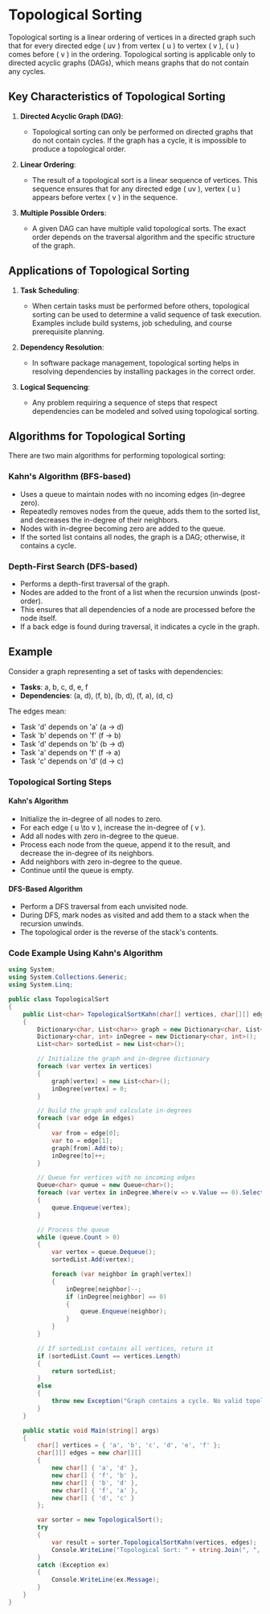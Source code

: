 # Topological Sorting

Topological sorting is a linear ordering of vertices in a directed graph such that for every directed edge \( uv \) from vertex \( u \) to vertex \( v \), \( u \) comes before \( v \) in the ordering. Topological sorting is applicable only to directed acyclic graphs (DAGs), which means graphs that do not contain any cycles.

## Key Characteristics of Topological Sorting

1. **Directed Acyclic Graph (DAG)**:
   - Topological sorting can only be performed on directed graphs that do not contain cycles. If the graph has a cycle, it is impossible to produce a topological order.

2. **Linear Ordering**:
   - The result of a topological sort is a linear sequence of vertices. This sequence ensures that for any directed edge \( uv \), vertex \( u \) appears before vertex \( v \) in the sequence.

3. **Multiple Possible Orders**:
   - A given DAG can have multiple valid topological sorts. The exact order depends on the traversal algorithm and the specific structure of the graph.

## Applications of Topological Sorting

1. **Task Scheduling**:
   - When certain tasks must be performed before others, topological sorting can be used to determine a valid sequence of task execution. Examples include build systems, job scheduling, and course prerequisite planning.

2. **Dependency Resolution**:
   - In software package management, topological sorting helps in resolving dependencies by installing packages in the correct order.

3. **Logical Sequencing**:
   - Any problem requiring a sequence of steps that respect dependencies can be modeled and solved using topological sorting.

## Algorithms for Topological Sorting

There are two main algorithms for performing topological sorting:

### Kahn's Algorithm (BFS-based)

- Uses a queue to maintain nodes with no incoming edges (in-degree zero).
- Repeatedly removes nodes from the queue, adds them to the sorted list, and decreases the in-degree of their neighbors.
- Nodes with in-degree becoming zero are added to the queue.
- If the sorted list contains all nodes, the graph is a DAG; otherwise, it contains a cycle.

### Depth-First Search (DFS-based)

- Performs a depth-first traversal of the graph.
- Nodes are added to the front of a list when the recursion unwinds (post-order).
- This ensures that all dependencies of a node are processed before the node itself.
- If a back edge is found during traversal, it indicates a cycle in the graph.

## Example

Consider a graph representing a set of tasks with dependencies:

- **Tasks**: a, b, c, d, e, f
- **Dependencies**: (a, d), (f, b), (b, d), (f, a), (d, c)

The edges mean:
- Task 'd' depends on 'a' (a → d)
- Task 'b' depends on 'f' (f → b)
- Task 'd' depends on 'b' (b → d)
- Task 'a' depends on 'f' (f → a)
- Task 'c' depends on 'd' (d → c)

### Topological Sorting Steps

#### Kahn's Algorithm

- Initialize the in-degree of all nodes to zero.
- For each edge \( u \to v \), increase the in-degree of \( v \).
- Add all nodes with zero in-degree to the queue.
- Process each node from the queue, append it to the result, and decrease the in-degree of its neighbors.
- Add neighbors with zero in-degree to the queue.
- Continue until the queue is empty.

#### DFS-Based Algorithm

- Perform a DFS traversal from each unvisited node.
- During DFS, mark nodes as visited and add them to a stack when the recursion unwinds.
- The topological order is the reverse of the stack's contents.

### Code Example Using Kahn's Algorithm

```csharp
using System;
using System.Collections.Generic;
using System.Linq;

public class TopologicalSort
{
    public List<char> TopologicalSortKahn(char[] vertices, char[][] edges)
    {
        Dictionary<char, List<char>> graph = new Dictionary<char, List<char>>();
        Dictionary<char, int> inDegree = new Dictionary<char, int>();
        List<char> sortedList = new List<char>();

        // Initialize the graph and in-degree dictionary
        foreach (var vertex in vertices)
        {
            graph[vertex] = new List<char>();
            inDegree[vertex] = 0;
        }

        // Build the graph and calculate in-degrees
        foreach (var edge in edges)
        {
            var from = edge[0];
            var to = edge[1];
            graph[from].Add(to);
            inDegree[to]++;
        }

        // Queue for vertices with no incoming edges
        Queue<char> queue = new Queue<char>();
        foreach (var vertex in inDegree.Where(v => v.Value == 0).Select(v => v.Key))
        {
            queue.Enqueue(vertex);
        }

        // Process the queue
        while (queue.Count > 0)
        {
            var vertex = queue.Dequeue();
            sortedList.Add(vertex);

            foreach (var neighbor in graph[vertex])
            {
                inDegree[neighbor]--;
                if (inDegree[neighbor] == 0)
                {
                    queue.Enqueue(neighbor);
                }
            }
        }

        // If sortedList contains all vertices, return it
        if (sortedList.Count == vertices.Length)
        {
            return sortedList;
        }
        else
        {
            throw new Exception("Graph contains a cycle. No valid topological sort exists.");
        }
    }

    public static void Main(string[] args)
    {
        char[] vertices = { 'a', 'b', 'c', 'd', 'e', 'f' };
        char[][] edges = new char[][]
        {
            new char[] { 'a', 'd' },
            new char[] { 'f', 'b' },
            new char[] { 'b', 'd' },
            new char[] { 'f', 'a' },
            new char[] { 'd', 'c' }
        };

        var sorter = new TopologicalSort();
        try
        {
            var result = sorter.TopologicalSortKahn(vertices, edges);
            Console.WriteLine("Topological Sort: " + string.Join(", ", result));
        }
        catch (Exception ex)
        {
            Console.WriteLine(ex.Message);
        }
    }
}
```